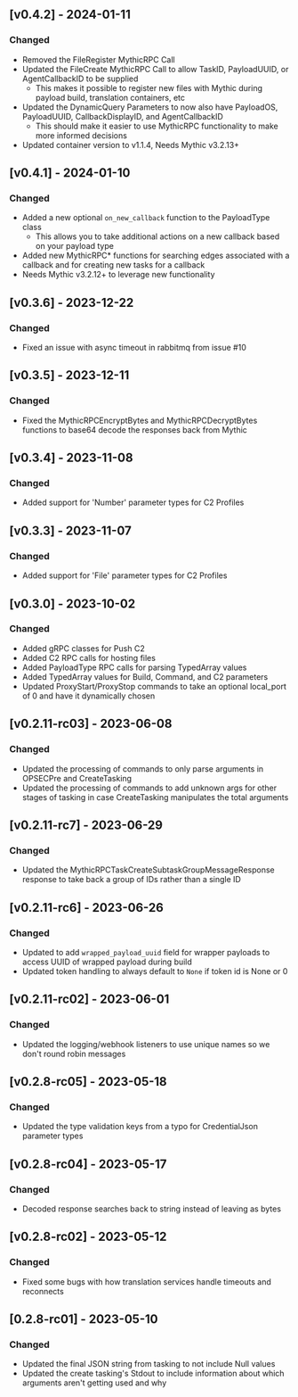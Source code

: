 
## [v0.4.2] - 2024-01-11

### Changed

- Removed the FileRegister MythicRPC Call
- Updated the FileCreate MythicRPC Call to allow TaskID, PayloadUUID, or AgentCallbackID to be supplied
  - This makes it possible to register new files with Mythic during payload build, translation containers, etc
- Updated the DynamicQuery Parameters to now also have PayloadOS, PayloadUUID, CallbackDisplayID, and AgentCallbackID
  - This should make it easier to use MythicRPC functionality to make more informed decisions
- Updated container version to v1.1.4, Needs Mythic v3.2.13+
  
## [v0.4.1] - 2024-01-10

### Changed

- Added a new optional `on_new_callback` function to the PayloadType class
  - This allows you to take additional actions on a new callback based on your payload type
- Added new MythicRPC* functions for searching edges associated with a callback and for creating new tasks for a callback
- Needs Mythic v3.2.12+ to leverage new functionality

## [v0.3.6] - 2023-12-22

### Changed

- Fixed an issue with async timeout in rabbitmq from issue #10

## [v0.3.5] - 2023-12-11

### Changed

- Fixed the MythicRPCEncryptBytes and MythicRPCDecryptBytes functions to base64 decode the responses back from Mythic

## [v0.3.4] - 2023-11-08

### Changed

- Added support for 'Number' parameter types for C2 Profiles

## [v0.3.3] - 2023-11-07

### Changed

- Added support for 'File' parameter types for C2 Profiles

## [v0.3.0] - 2023-10-02

### Changed

- Added gRPC classes for Push C2
- Added C2 RPC calls for hosting files
- Added PayloadType RPC calls for parsing TypedArray values
- Added TypedArray values for Build, Command, and C2 parameters
- Updated ProxyStart/ProxyStop commands to take an optional local_port of 0 and have it dynamically chosen

## [v0.2.11-rc03] - 2023-06-08

### Changed

- Updated the processing of commands to only parse arguments in OPSECPre and CreateTasking
- Updated the processing of commands to add unknown args for other stages of tasking in case CreateTasking manipulates the total arguments

## [v0.2.11-rc7] - 2023-06-29

### Changed

- Updated the MythicRPCTaskCreateSubtaskGroupMessageResponse response to take back a group of IDs rather than a single ID

## [v0.2.11-rc6] - 2023-06-26

### Changed

- Updated to add `wrapped_payload_uuid` field for wrapper payloads to access UUID of wrapped payload during build
- Updated token handling to always default to `None` if token id is None or 0

## [v0.2.11-rc02] - 2023-06-01

### Changed

- Updated the logging/webhook listeners to use unique names so we don't round robin messages

## [v0.2.8-rc05] - 2023-05-18

### Changed

- Updated the type validation keys from a typo for CredentialJson parameter types

## [v0.2.8-rc04] - 2023-05-17

### Changed

- Decoded response searches back to string instead of leaving as bytes

## [v0.2.8-rc02] - 2023-05-12

### Changed

- Fixed some bugs with how translation services handle timeouts and reconnects


## [0.2.8-rc01] - 2023-05-10

### Changed

- Updated the final JSON string from tasking to not include Null values
- Updated the create tasking's Stdout to include information about which arguments aren't getting used and why